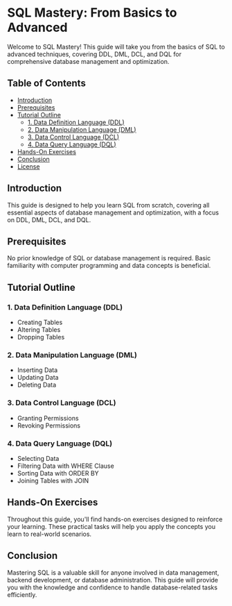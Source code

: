 # SQL Mastery: From Basics to Advanced

Welcome to SQL Mastery! This guide will take you from the basics of SQL to advanced techniques, covering DDL, DML, DCL, and DQL for comprehensive database management and optimization.

## Table of Contents

- [Introduction](#introduction)
- [Prerequisites](#prerequisites)
- [Tutorial Outline](#tutorial-outline)
  - [1. Data Definition Language (DDL)](#1-data-definition-language-ddl)
  - [2. Data Manipulation Language (DML)](#2-data-manipulation-language-dml)
  - [3. Data Control Language (DCL)](#3-data-control-language-dcl)
  - [4. Data Query Language (DQL)](#4-data-query-language-dql)
- [Hands-On Exercises](#hands-on-exercises)
- [Conclusion](#conclusion)
- [License](#license)

## Introduction

This guide is designed to help you learn SQL from scratch, covering all essential aspects of database management and optimization, with a focus on DDL, DML, DCL, and DQL.

## Prerequisites

No prior knowledge of SQL or database management is required. Basic familiarity with computer programming and data concepts is beneficial.

## Tutorial Outline

### 1. Data Definition Language (DDL)
- Creating Tables
- Altering Tables
- Dropping Tables

### 2. Data Manipulation Language (DML)
- Inserting Data
- Updating Data
- Deleting Data

### 3. Data Control Language (DCL)
- Granting Permissions
- Revoking Permissions

### 4. Data Query Language (DQL)
- Selecting Data
- Filtering Data with WHERE Clause
- Sorting Data with ORDER BY
- Joining Tables with JOIN

## Hands-On Exercises

Throughout this guide, you'll find hands-on exercises designed to reinforce your learning. These practical tasks will help you apply the concepts you learn to real-world scenarios.

## Conclusion

Mastering SQL is a valuable skill for anyone involved in data management, backend development, or database administration. This guide will provide you with the knowledge and confidence to handle database-related tasks efficiently.
